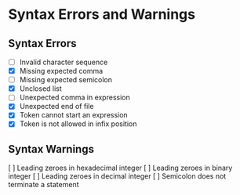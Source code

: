 # Syntax Errors and Warnings

## Syntax Errors

- [ ] Invalid character sequence
- [x] Missing expected comma
- [ ] Missing expected semicolon
- [x] Unclosed list
- [ ] Unexpected comma in expression
- [x] Unexpected end of file
- [x] Token cannot start an expression
- [x] Token is not allowed in infix position

## Syntax Warnings

[ ] Leading zeroes in hexadecimal integer
[ ] Leading zeroes in binary integer
[ ] Leading zeroes in decimal integer
[ ] Semicolon does not terminate a statement
